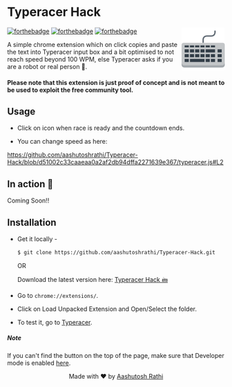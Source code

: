 # Typeracer Hack

[<img src="img/icon-128x128.png" align="right" width="100">](https://github.com/aashutoshrathi/Insta-Downloader-Extension)

[![forthebadge](http://forthebadge.com/images/badges/built-with-love.svg)](http://forthebadge.com)
[![forthebadge](http://forthebadge.com/images/badges/uses-js.svg)](http://forthebadge.com)
[![forthebadge](http://forthebadge.com/images/badges/makes-people-smile.svg)](http://forthebadge.com)

A simple chrome extension which on click copies and paste the text into Typeracer input box and a bit optimised to not reach speed beyond 100 WPM, else Typeracer asks if you are a robot or real person :tada:.


#### Please note that this extension is just proof of concept and is not meant to be used to exploit the free community tool.


## Usage

- Click on icon when race is ready and the countdown ends.

- You can change speed as here:

https://github.com/aashutoshrathi/Typeracer-Hack/blob/d51002c33caaeaa0a2af2db94dffa2271639e367/typeracer.js#L2

## In action :movie_camera:

Coming Soon!!


## Installation

 - Get it locally - 
   ```sh
   $ git clone https://github.com/aashutoshrathi/Typeracer-Hack.git
   ```

   OR 

   Download the latest version here: [Typeracer Hack 🖮](https://github.com/aashutoshrathi/Typeracer-Hack/archive/master.zip)

 - Go to `chrome://extensions/`.
 - Click on Load Unpacked Extension and Open/Select the folder.
 - To test it, go to [Typeracer](http://play.typeracer.com/).


##### Note

If you can't find the button on the top of the page, make sure that Developer mode is enabled [here](https://developer.chrome.com/extensions/faq#faq-dev-01).


<p align="center"> Made with ❤ by <a href="https://github.com/aashutoshrathi">Aashutosh Rathi</a></p>